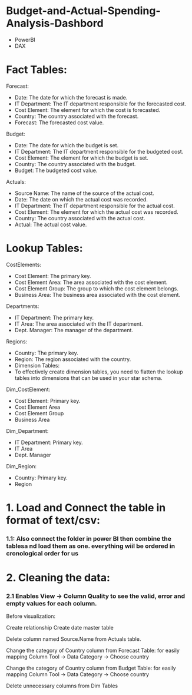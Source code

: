 # Budget-and-Actual-Spending-Analysis-Dashbord
- PowerBI
- DAX

# Fact Tables:
Forecast:

- Date: The date for which the forecast is made.
- IT Department: The IT department responsible for the forecasted cost.
- Cost Element: The element for which the cost is forecasted.
- Country: The country associated with the forecast.
- Forecast: The forecasted cost value.

Budget:

- Date: The date for which the budget is set.
- IT Department: The IT department responsible for the budgeted cost.
- Cost Element: The element for which the budget is set.
- Country: The country associated with the budget.
- Budget: The budgeted cost value.

Actuals:

- Source Name: The name of the source of the actual cost.
- Date: The date on which the actual cost was recorded.
- IT Department: The IT department responsible for the actual cost.
- Cost Element: The element for which the actual cost was recorded.
- Country: The country associated with the actual cost.
- Actual: The actual cost value.

# Lookup Tables:

CostElements:

- Cost Element: The primary key.
- Cost Element Area: The area associated with the cost element.
- Cost Element Group: The group to which the cost element belongs.
- Business Area: The business area associated with the cost element.

Departments:

- IT Department: The primary key.
- IT Area: The area associated with the IT department.
- Dept. Manager: The manager of the department.

Regions:

- Country: The primary key.
- Region: The region associated with the country.
- Dimension Tables:
- To effectively create dimension tables, you need to flatten the lookup tables into dimensions that can be used in your star schema.

Dim_CostElement:

- Cost Element: Primary key.
- Cost Element Area
- Cost Element Group
- Business Area

Dim_Department:

- IT Department: Primary key.
- IT Area
- Dept. Manager

Dim_Region:

- Country: Primary key.
- Region


# 1. Load and Connect the table in format of text/csv:

 ### 1.1: Also connect the folder in power BI then combine the tablesa nd load them as one. everything wiil be ordered in cronological order for us 



#  2. Cleaning the data:

 ### 2.1 Enables View -> Column Quality to see the valid, error and empty values for each column.


Before visualization:

Create relationship
Create date master table

Delete column named Source.Name from Actuals table.

Change the category of Country column from Forecast Table: for easily mapping
	Column Tool -> Data Category -> Choose country

Change the category of Country column from Budget Table: for easily mapping
	Column Tool -> Data Category -> Choose country


Delete unnecessary columns from Dim Tables


 

